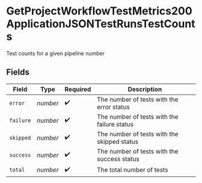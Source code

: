 # GetProjectWorkflowTestMetrics200ApplicationJSONTestRunsTestCounts

Test counts for a given pipeline number


## Fields

| Field                                       | Type                                        | Required                                    | Description                                 |
| ------------------------------------------- | ------------------------------------------- | ------------------------------------------- | ------------------------------------------- |
| `error`                                     | *number*                                    | :heavy_check_mark:                          | The number of tests with the error status   |
| `failure`                                   | *number*                                    | :heavy_check_mark:                          | The number of tests with the failure status |
| `skipped`                                   | *number*                                    | :heavy_check_mark:                          | The number of tests with the skipped status |
| `success`                                   | *number*                                    | :heavy_check_mark:                          | The number of tests with the success status |
| `total`                                     | *number*                                    | :heavy_check_mark:                          | The total number of tests                   |